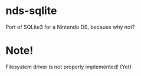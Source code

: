 # nds-sqlite
Port of SQLite3 for a Nintendo DS, because why not?

# Note!
Filesystem driver is not properly implemented! (Yet)
